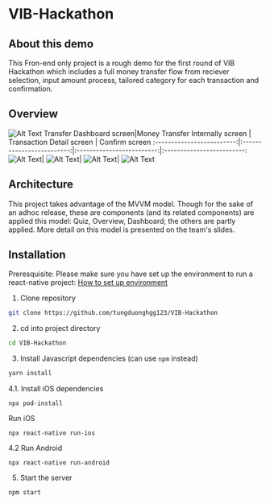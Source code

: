 # VIB-Hackathon
## About this demo 
This Fron-end only project is a rough demo for the first round of VIB Hackathon which includes a full money transfer flow from reciever selection, input amount process, tailored category for each transaction and confirmation. 
## Overview
![Alt Text](https://media.giphy.com/media/bepjqUWzTgzfgtmNV3/giphy.gif)
Transfer Dashboard screen|Money Transfer Internally screen | Transaction Detail screen | Confirm screen
:-------------------------:|:-------------------------:|:-------------------------:|:-------------------------:
![Alt Text](https://media.giphy.com/media/dHfybfdTqLauqJxWN2/giphy.gif)|  ![Alt Text](https://media.giphy.com/media/KZSnD9FDJcF3CT8xqM/giphy.gif)| ![Alt Text](https://media.giphy.com/media/v3cpFbHzWSuogvSiMW/giphy.gif)| ![Alt Text](https://media.giphy.com/media/toGSjwLDzFeYeIU0dC/giphy.gif)

## Architecture
This project takes advantage of the MVVM model. Though for the sake of an adhoc release, these are components (and its related components) are applied this model: Quiz, Overview, Dashboard; the others are partly applied. More detail on this model is presented on the team's slides.

## Installation 
Preresquisite: Please make sure you have set up the environment to run a react-native project: [How to set up environment](https://reactnative.dev/docs/environment-setup) 

1. Clone repository 
```bash
git clone https://github.com/tungduonghgg123/VIB-Hackathon
```
2. cd into project directory
```bash
cd VIB-Hackathon
```
3. Install Javascript dependencies (can use `npm` instead)
```bash
yarn install
```
4.1. Install iOS dependencies
```
npx pod-install
```
Run iOS 
```
npx react-native run-ios
```
4.2 Run Android
```
npx react-native run-android
```
5. Start the server
``` 
npm start
```

